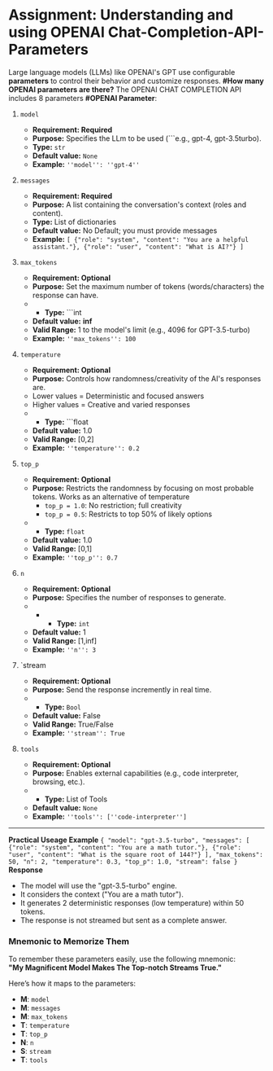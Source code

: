 # Assignment: Understanding and using OPENAI Chat-Completion-API-Parameters

Large language models (LLMs) like OPENAI's GPT use configurable **parameters** to control their behavior and customize responses. 
**#How many OPENAI parameters are there?**
The OPENAI CHAT COMPLETION API includes 8 parameters
**#OPENAI Parameter**:
1. `model`
   * **Requirement: Required**
   * **Purpose:** Specifies the LLm to be used (```e.g., gpt-4, gpt-3.5turbo).
   * **Type:** `str`
   * **Default value:** `None`
   *  **Example:** `''model'': ''gpt-4''`
  
2. `messages`
   * **Requirement: Required**
   * **Purpose:** A list containing the conversation's context (roles and content).
   * **Type:** List of dictionaries
   * **Default value:** No Default; you must provide messages
   *  **Example:** `[
  {"role": "system", "content": "You are a helpful assistant."},
  {"role": "user", "content": "What is AI?"}
]`
3. `max_tokens`
   * **Requirement: Optional**
   * **Purpose:** Set the maximum number of tokens (words/characters) the response can have.
   * * **Type:** ```int
   * **Default value:** **inf**
   *  **Valid Range:** 1 to the model's limit (e.g., 4096 for GPT-3.5-turbo)
   *  **Example:** `''max_tokens'': 100`

4. `temperature`
   * **Requirement: Optional**
   * **Purpose:** Controls how randomness/creativity of the AI's responses are.
   * Lower values = Deterministic and focused answers
   * Higher values = Creative and varied responses
   * * **Type:** ```float
   * **Default value:** 1.0
   *  **Valid Range:** [0,2]
   * **Example:** `''temperature'': 0.2`

5. `top_p`
   * **Requirement: Optional**
   * **Purpose:** Restricts the randomness by focusing on most probable tokens. Works as an alternative of temperature
      * `top_p = 1.0`: No restriction; full creativity
      * `top_p = 0.5`: Restricts to top 50% of likely options
   * * **Type:** `float`
   * **Default value:** 1.0
   * **Valid Range:** [0,1]
   * **Example:** `''top_p'': 0.7`

6. `n`
   * **Requirement: Optional**
   * **Purpose:** Specifies the number of responses to generate.
   * * * **Type:** `int`
   * **Default value:** 1
   * **Valid Range:** [1,inf]
   * **Example:** `''n'': 3`

7. `stream
   * **Requirement: Optional**
   * **Purpose:** Send the response incremently in real time.
   * * **Type:** `Bool`
   * **Default value:** False
   * **Valid Range:** True/False
   * **Example:** `''stream'': True`

8. `tools`
   * **Requirement: Optional**
   * **Purpose:** Enables external capabilities (e.g., code interpreter, browsing, etc.).
   * * **Type:** List of Tools
   * **Default value:** `None`
   * **Example:** `''tools'': [''code-interpreter'']`
---
**Practical Useage Example**
`{
  "model": "gpt-3.5-turbo",
  "messages": [
    {"role": "system", "content": "You are a math tutor."},
    {"role": "user", "content": "What is the square root of 144?"}
  ],
  "max_tokens": 50,
  "n": 2,
  "temperature": 0.3,
  "top_p": 1.0,
  "stream": false
}`
**Response**
* The model will use the "gpt-3.5-turbo" engine.
* It considers the context ("You are a math tutor").
* It generates 2 deterministic responses (low temperature) within 50 tokens.
* The response is not streamed but sent as a complete answer.

### **Mnemonic to Memorize Them**  
To remember these parameters easily, use the following mnemonic:  
**"My Magnificent Model Makes The Top-notch Streams True."**

Here’s how it maps to the parameters:  

- **M**: `model`  
- **M**: `messages`  
- **M**: `max_tokens`  
- **T**: `temperature`  
- **T**: `top_p`  
- **N**: `n`  
- **S**: `stream`  
- **T**: `tools`  
